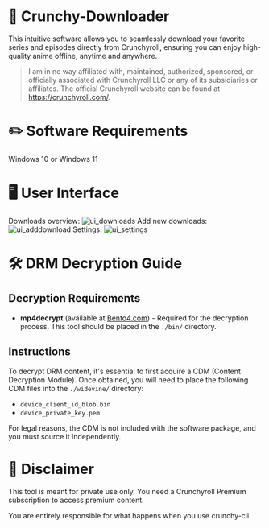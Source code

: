 # 💾 Crunchy-Downloader
This intuitive software allows you to seamlessly download your favorite series and episodes directly from Crunchyroll, ensuring you can enjoy high-quality anime offline, anytime and anywhere.

> I am in no way affiliated with, maintained, authorized, sponsored, or officially associated with Crunchyroll LLC or any of its subsidiaries or affiliates.
> The official Crunchyroll website can be found at https://crunchyroll.com/.

# ✏️ Software Requirements

Windows 10 or Windows 11

# 🖥️ User Interface

Downloads overview:
![ui_downloads](https://github.com/Crunchy-DL/Crunchy-Downloader/assets/75888166/56989620-e8bf-421a-a11f-af282f8fd00b)
Add new downloads:
![ui_adddownload](https://github.com/Crunchy-DL/Crunchy-Downloader/assets/75888166/0b9dc931-e439-4e96-8298-a7923d8a467a)
Settings:
![ui_settings](https://github.com/Crunchy-DL/Crunchy-Downloader/assets/75888166/f8b09911-5036-43e2-907d-8b81accbf149)


# 🛠️ DRM Decryption Guide
## Decryption Requirements

- **mp4decrypt** (available at [Bento4.com](http://www.bento4.com/)) - Required for the decryption process. This tool should be placed in the `./bin/` directory.

## Instructions

To decrypt DRM content, it's essential to first acquire a CDM (Content Decryption Module). Once obtained, you will need to place the following CDM files into the `./widevine/` directory:

- `device_client_id_blob.bin`
- `device_private_key.pem`

For legal reasons, the CDM is not included with the software package, and you must source it independently.

# 📜 Disclaimer

This tool is meant for private use only. You need a Crunchyroll Premium subscription to access premium content.

You are entirely responsible for what happens when you use crunchy-cli.
